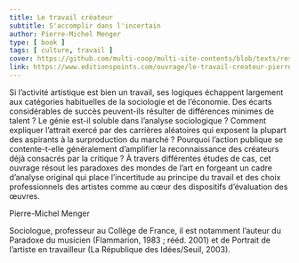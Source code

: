```yaml
---
title: Le travail créateur 
subtitle: S'accomplir dans l'incertain
author: Pierre-Michel Menger
type: [ book ]
tags: [ culture, travail ]
cover: https://github.com/multi-coop/multi-site-contents/blob/texts/ressources/images/PM-Menger-Le_travail_createur.jpeg
link: https://www.editionspoints.com/ouvrage/le-travail-createur-pierre-michel-menger/9782757839690
---
```


Si l’activité artistique est bien un travail, ses logiques échappent largement aux catégories habituelles de la sociologie et de l’économie. Des écarts considérables de succès peuvent-ils résulter de différences minimes de talent ? Le génie est-il soluble dans l’analyse sociologique ? Comment expliquer l’attrait exercé par des carrières aléatoires qui exposent la plupart des aspirants à la surproduction du marché ? Pourquoi l’action publique se contente-t-elle généralement d’amplifier la reconnaissance des créateurs déjà consacrés par la critique ? À travers différentes études de cas, cet ouvrage résout les paradoxes des mondes de l’art en forgeant un cadre d’analyse original qui place l’incertitude au principe du travail et des choix professionnels des artistes comme au cœur des dispositifs d’évaluation des œuvres.


Pierre-Michel Menger

Sociologue, professeur au Collège de France, il est notamment l’auteur du Paradoxe du musicien (Flammarion, 1983 ; rééd. 2001) et de Portrait de l’artiste en travailleur (La République des Idées/Seuil, 2003).
